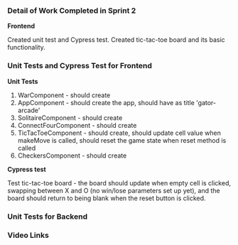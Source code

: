 ### **Detail of Work Completed in Sprint 2**
**Frontend**

Created unit test and Cypress test. Created tic-tac-toe board and its basic functionality. 

### **Unit Tests and Cypress Test for Frontend**
**Unit Tests**
1. WarComponent - should create
2. AppComponent - should create the app, should have as title 'gator-arcade'
3. SolitaireComponent - should create
4. ConnectFourComponent - should create
5. TicTacToeComponent - should create, should update cell value when makeMove is called, should reset the game state when reset method is called
6. CheckersComponent - should create

**Cypress test**

Test tic-tac-toe board - the board should update when empty cell is clicked, swapping between X and O (no win/lose parameters set up yet), and the board should return to being blank when the reset button is clicked. 

### **Unit Tests for Backend**

### **Video Links**
